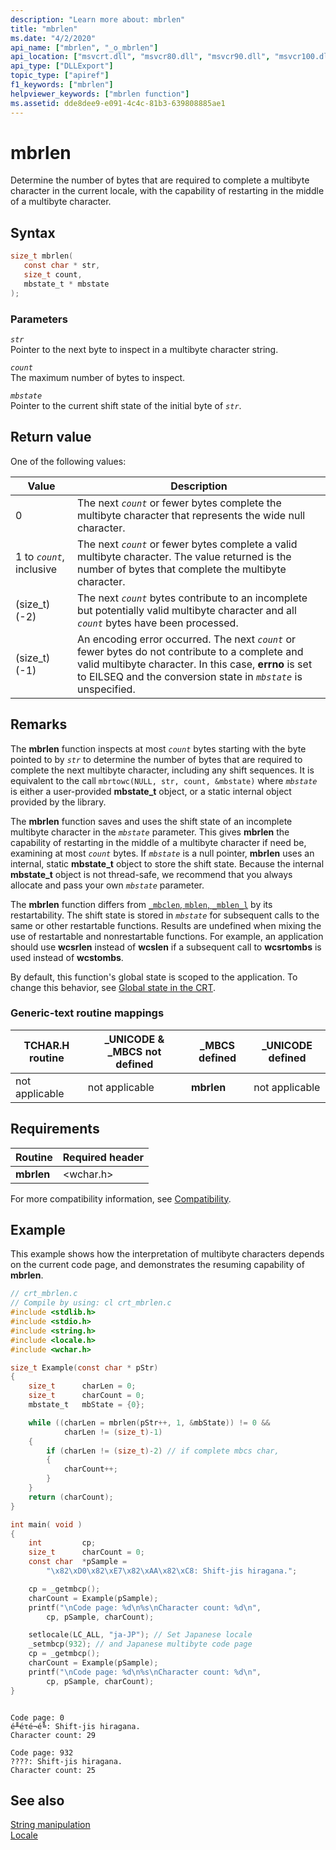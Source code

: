 ```yaml
---
description: "Learn more about: mbrlen"
title: "mbrlen"
ms.date: "4/2/2020"
api_name: ["mbrlen", "_o_mbrlen"]
api_location: ["msvcrt.dll", "msvcr80.dll", "msvcr90.dll", "msvcr100.dll", "msvcr100_clr0400.dll", "msvcr110.dll", "msvcr110_clr0400.dll", "msvcr120.dll", "msvcr120_clr0400.dll", "ucrtbase.dll", "api-ms-win-crt-string-l1-1-0.dll", "api-ms-win-crt-private-l1-1-0.dll"]
api_type: ["DLLExport"]
topic_type: ["apiref"]
f1_keywords: ["mbrlen"]
helpviewer_keywords: ["mbrlen function"]
ms.assetid: dde8dee9-e091-4c4c-81b3-639808885ae1
---
```

# mbrlen

Determine the number of bytes that are required to complete a multibyte character in the current locale, with the capability of restarting in the middle of a multibyte character.

## Syntax

```C
size_t mbrlen(
   const char * str,
   size_t count,
   mbstate_t * mbstate
);
```

### Parameters

*`str`*\
Pointer to the next byte to inspect in a multibyte character string.

*`count`*\
The maximum number of bytes to inspect.

*`mbstate`*\
Pointer to the current shift state of the initial byte of *`str`*.

## Return value

One of the following values:

| Value | Description |
|--|--|
| 0 | The next *`count`* or fewer bytes complete the multibyte character that represents the wide null character. |
| 1 to *`count`*, inclusive | The next *`count`* or fewer bytes complete a valid multibyte character. The value returned is the number of bytes that complete the multibyte character. |
| (size_t)(-2) | The next *`count`* bytes contribute to an incomplete but potentially valid multibyte character and all *`count`* bytes have been processed. |
| (size_t)(-1) | An encoding error occurred. The next *`count`* or fewer bytes do not contribute to a complete and valid multibyte character. In this case, **errno** is set to EILSEQ and the conversion state in *`mbstate`* is unspecified. |

## Remarks

The **mbrlen** function inspects at most *`count`* bytes starting with the byte pointed to by *`str`* to determine the number of bytes that are required to complete the next multibyte character, including any shift sequences. It is equivalent to the call `mbrtowc(NULL, str, count, &mbstate)` where *`mbstate`* is either a user-provided **mbstate_t** object, or a static internal object provided by the library.

The **mbrlen** function saves and uses the shift state of an incomplete multibyte character in the *`mbstate`* parameter. This gives **mbrlen** the capability of restarting in the middle of a multibyte character if need be, examining at most *`count`* bytes. If *`mbstate`* is a null pointer, **mbrlen** uses an internal, static **mbstate_t** object to store the shift state. Because the internal **mbstate_t** object is not thread-safe, we recommend that you always allocate and pass your own *`mbstate`* parameter.

The **mbrlen** function differs from [`_mbclen`, `mblen`, `_mblen_l`](mbclen-mblen-mblen-l.md) by its restartability. The shift state is stored in *`mbstate`* for subsequent calls to the same or other restartable functions. Results are undefined when mixing the use of restartable and nonrestartable functions.  For example, an application should use **wcsrlen** instead of **wcslen** if a subsequent call to **wcsrtombs** is used instead of **wcstombs**.

By default, this function's global state is scoped to the application. To change this behavior, see [Global state in the CRT](../global-state.md).

### Generic-text routine mappings

|TCHAR.H routine|_UNICODE & _MBCS not defined|_MBCS defined|_UNICODE defined|
|---------------------|------------------------------------|--------------------|-----------------------|
|not applicable|not applicable|**mbrlen**|not applicable|

## Requirements

|Routine|Required header|
|-------------|---------------------|
|**mbrlen**|\<wchar.h>|

For more compatibility information, see [Compatibility](../compatibility.md).

## Example

This example shows how the interpretation of multibyte characters depends on the current code page, and demonstrates the resuming capability of **mbrlen**.

```C
// crt_mbrlen.c
// Compile by using: cl crt_mbrlen.c
#include <stdlib.h>
#include <stdio.h>
#include <string.h>
#include <locale.h>
#include <wchar.h>

size_t Example(const char * pStr)
{
    size_t      charLen = 0;
    size_t      charCount = 0;
    mbstate_t   mbState = {0};

    while ((charLen = mbrlen(pStr++, 1, &mbState)) != 0 &&
            charLen != (size_t)-1)
    {
        if (charLen != (size_t)-2) // if complete mbcs char,
        {
            charCount++;
        }
    }
    return (charCount);
}

int main( void )
{
    int         cp;
    size_t      charCount = 0;
    const char  *pSample =
        "\x82\xD0\x82\xE7\x82\xAA\x82\xC8: Shift-jis hiragana.";

    cp = _getmbcp();
    charCount = Example(pSample);
    printf("\nCode page: %d\n%s\nCharacter count: %d\n",
        cp, pSample, charCount);

    setlocale(LC_ALL, "ja-JP"); // Set Japanese locale
    _setmbcp(932); // and Japanese multibyte code page
    cp = _getmbcp();
    charCount = Example(pSample);
    printf("\nCode page: %d\n%s\nCharacter count: %d\n",
        cp, pSample, charCount);
}
```

```Output

Code page: 0
é╨éτé¬é╚: Shift-jis hiragana.
Character count: 29

Code page: 932
????: Shift-jis hiragana.
Character count: 25
```

## See also

[String manipulation](../string-manipulation-crt.md)\
[Locale](../locale.md)

